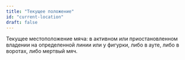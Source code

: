 ```yaml
---
title: "Текущее положение"
id: "current-location"
draft: false
---
```


Текущее местоположение мяча: в активном или приостановленном 
владении на определенной линии или у фигурки, 
либо в ауте, либо в воротах, либо мертвый мяч.